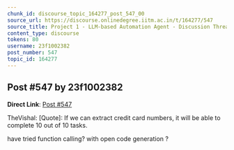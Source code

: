 ```yaml
---
chunk_id: discourse_topic_164277_post_547_00
source_url: https://discourse.onlinedegree.iitm.ac.in/t/164277/547
source_title: Project 1 - LLM-based Automation Agent - Discussion Thread [TDS Jan 2025]
content_type: discourse
tokens: 80
username: 23f1002382
post_number: 547
topic_id: 164277
---
```


## Post #547 by 23f1002382

**Direct Link**: [Post #547](https://discourse.onlinedegree.iitm.ac.in/t/164277/547)

TheVishal:
[Quote]: 
If we can extract credit card numbers, it will be able to complete 10 out of 10 tasks.

have tried function calling? with open code generation ?
